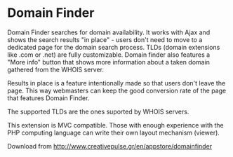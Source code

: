 Domain Finder
=============

Domain Finder searches for domain availability. It works with Ajax and shows the search results "in place" - users don't need to move to a dedicated page for the domain search process. TLDs (domain extensions like .com or .net) are fully customizable. Domain finder also features a "More info" button that shows more information about a taken domain gathered from the WHOIS server.

Results in place is a feature intentionally made so that users don't leave the page. This way webmasters can keep the good conversion rate of the page that features Domain Finder.

The supported TLDs are the ones suported by WHOIS servers.

This extension is MVC compatible. Those with enough experience with the PHP computing language can write their own layout mechanism (viewer).

Download from http://www.creativepulse.gr/en/appstore/domainfinder
